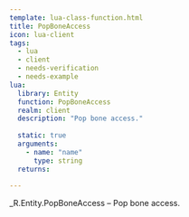 ```yaml
---
template: lua-class-function.html
title: PopBoneAccess
icon: lua-client
tags:
  - lua
  - client
  - needs-verification
  - needs-example
lua:
  library: Entity
  function: PopBoneAccess
  realm: client
  description: "Pop bone access."
  
  static: true
  arguments:
    - name: "name"
      type: string
  returns:
    
---
```


<div class="lua__search__keywords">
_R.Entity.PopBoneAccess &#x2013; Pop bone access.
</div>
